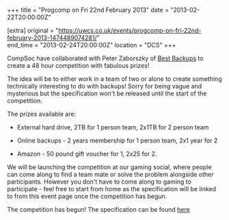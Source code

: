 +++
title = "Progcomp on Fri 22nd February 2013"
date = "2013-02-22T20:00:00Z"

[extra]
original = "https://uwcs.co.uk/events/progcomp-on-fri-22nd-february-2013-1474489074281/"    
end_time = "2013-02-24T20:00:00Z"
location = "DCS"
+++

CompSoc have collaborated with Peter Zaborszky of [Best Backups](http://www.bestbackups.com/) to create a 48 hour competition with fabulous prizes\!

The idea will be to either work in a team of two or alone to create something technically interesting to do with backups\! Sorry for being vague and mysterious but the specification won't be released until the start of the competition.

The prizes available are:

- External hard drive, 2TB for 1 person team, 2x1TB for 2 person team

- Online backups - 2 years membership for 1 person team, 2x1 year for 2

- Amazon - 50 pound gift voucher for 1, 2x25 for 2.

We will be launching the competition at our gaming social, where people can come along to find a team mate or solve the problem alongside other participants. However you don't have to come along to gaming to participate - feel free to start from home as the specification will be linked to from this event page once the competition has begun.

The competition has begun\! The specification can be found [here](https://docs.google.com/document/d/1Hf122TBnjnhrPy2TD3n8OL97EC4HsrFxFny0733ROrQ/edit)

